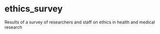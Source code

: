 # ethics_survey
Results of a survey of researchers and staff on ethics in health and medical research
